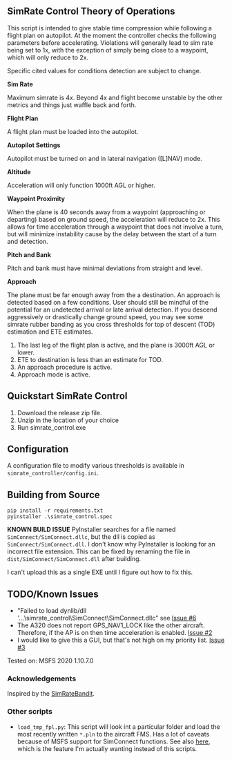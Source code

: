 ## SimRate Control Theory of Operations

This script is intended to give stable time compression while following a flight
plan on autopilot. At the moment the controller checks the following parameters
before accelerating. Violations will generally lead to sim rate being set to 1x,
with the exception of simply being close to a waypoint, which will only reduce
to 2x.

Specific cited values for conditions detection are subject to change.

**Sim Rate**

Maximum simrate is 4x. Beyond 4x and flight become unstable by the other metrics
and things just waffle back and forth.

**Flight Plan**

A flight plan must be loaded into the autopilot.

**Autopilot Settings**

Autopilot must be turned on and in lateral navigation ([L]NAV) mode.

**Altitude**

Acceleration will only function 1000ft AGL or higher.

**Waypoint Proximity**

When the plane is 40 seconds away from a waypoint (approaching or departing)
based on ground speed, the acceleration will reduce to 2x. This allows for time
acceleration through a waypoint that does not involve a turn, but will minimize
instability cause by the delay between the start of a turn and detection.

**Pitch and Bank**

Pitch and bank must have minimal deviations from straight and level.

**Approach**

The plane must be far enough away from the a destination. An approach is
detected based on a few conditions. User should still be mindful of the
potential for an undetected arrival or late arrival detection. If you descend
aggressively or drastically change ground speed, you may see some simrate rubber
banding as you cross thresholds for top of descent (TOD) estimation and ETE
estimates.

1. The last leg of the flight plan is active, and the plane is 3000ft AGL or
   lower.
2. ETE to destination is less than an estimate for TOD.
3. An approach procedure is active.
4. Approach mode is active.

## Quickstart SimRate Control

1. Download the release zip file.
2. Unzip in the location of your choice
3. Run simrate_control.exe

## Configuration

A configuration file to modify various thresholds is available in
`simrate_controller/config.ini`.

## Building from Source

```
pip install -r requirements.txt
pyinstaller .\simrate_control.spec
```

**KNOWN BUILD ISSUE** PyInstaller searches for a file named
`SimConnect/SimConnect.dllc`, but the dll is copied as
`SimConnect/SimConnect.dll`. I don't know why PyInstaller is looking for an
incorrect file extension. This can be fixed by renaming the file in
`dist/SimConnect/SimConnect.dll` after building.

I can't upload this as a single EXE until I figure out how to fix this.

## TODO/Known Issues

* "Failed to load dynlib/dll '...\\simrate_control\\SimConnect\\SimConnect.dllc"
  see [Issue #6](https://github.com/daheise/msfs_utils/issues/6)
* The A320 does not report GPS_NAV1_LOCK like the other aircraft. Therefore, if
  the AP is on then time acceleration is enabled.
  [Issue #2](https://github.com/daheise/msfs_utils/issues/2)
* I would like to give this a GUI, but that's not high on my priority list.
  [Issue #3](https://github.com/daheise/msfs_utils/issues/3)

Tested on: MSFS 2020 1.10.7.0

### Acknowledgements

Inspired by the [SimRateBandit](https://github.com/dga711/msfs-simratebandit).

### Other scripts

* `load_tmp_fpl.py`: This script will look int a particular folder and load the
  most recently written `*.pln` to the aircraft FMS. Has a lot of caveats
  because of MSFS support for SimConnect functions. See also
  [here](https://github.com/albar965/littlenavmap/issues/35#issuecomment-716013932),
  which is the feature I'm actually wanting instead of this scripts.